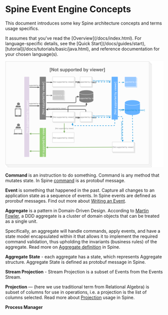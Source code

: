 # Spine Event Engine Concepts

<p class="lead"> This document introduces some key Spine architecture concepts and terms usage specifics.</p> It assumes that you've read the [Overview](/docs/index.html). For language-specific details, see the [Quick Start](/docs/guides/start), [tutorial](/docs/tutorials/basic/java.html), and reference documentation for your chosen language(s).

![Spine Event Engine Diargram](Grey-Blue-SpineEventEngine.svg)

**Command** is an instruction to do something. 
Command is any method that mutates state. In Spine [command](/docs/tutorials/basic/java.html) is as protobuf message. 

**Event** is something that happened in the past.
Capture all changes to an application state as a sequence of events. In Spine events are defined as prorobuf messages. Find out more about [Writing an Event](/docs/tutorials/basic/java.html).

**Aggregate** is a pattern in Domain-Driven Design. According to  [Martin Fowler](http://martinfowler.com/bliki/DDD_Aggregate.html), a DDD aggregate is a cluster of domain objects that can be treated as a single unit. 

Specifically, an aggregate will handle commands, apply events, and have a state model encapsulated within it that allows it to implement the required command validation, thus upholding the invariants (business rules) of the aggregate.
Read more on [Aggregate definition](/docs/tutorials/basic/java.html) in Spine.

**Aggregate State** - each aggregate has a state, which represents Aggregate structure. Aggregate State is defined as protobuf message in Spine. 

**Stream Projection**  - Stream Projection is a subset of Events from the Events Stream. 

**Projection** — (here we use traditional term from Relational Algebra) is subset of columns for use in operations, i.e. a projection is the list of columns selected.
Read more about [Projection](/docs/tutorials/basic/java.html) usage in Spine.

**Process Manager**  


